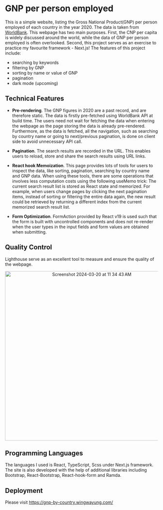 # GNP per person employed
This is a simple website, listing the Gross National Product(GNP) per person employed of each country in the year 2020. The data is taken from [WorldBank](https://data.worldbank.org/indicator/SL.GDP.PCAP.EM.KD?end=2020&view=map). This webpage has two main purposes. First, the CNP per capita is widely discussed around the world, while the data of GNP per person employed is often overlooked. Second, this project serves as an exercise to practice my favourite framework - Next.js! The features of this project include:
  - searching by keywords
  - filtering by GNP
  - sorting by name or value of GNP
  - pagination
  - dark mode (upcoming)

## Technical Features
  - **Pre-rendering**. The GNP figures in 2020 are a past record, and are therefore static. The data is firstly pre-fetched using WorldBank API at build time. The users need not wait for fetching the data when entering the webpage as the page storing the data is already pre-rendered. Furthermore, as the data is fetched, all the navigation, such as searching by country name or going to next/previous pagination, is done on client side to avoid unnecessary API call.

  - **Pagination**. The search results are recorded in the URL. This enables users to reload, store and share the search results using URL links.

  - **React hook Memoization**. This page provides lots of tools for users to inspect the data, like sorting, pagination, searching by country name and GNP data. When using these tools, there are some operations that involves less computation costs using the following useMemo trick: The current search result list is stored as React state and memorized. For example, when users change pages by clicking the next pagination items, instead of sorting or filtering the entire data again, the new result could be retrieved by returning a different index from the current memorized search result list. 

  - **Form Optimization**. FormAction provided by React v19 is used such that the form is built with uncontrolled components and does not re-render when the user types in the input fields and form values are obtained when submitting.

## Quality Control
Lighthouse serve as an excellent tool to measure and ensure the quality of the webpage. 
<br />
<p align="center"><img width="556" alt="Screenshot 2024-03-20 at 11 34 43 AM" src="https://github.com/wingwayungg/gnp-by-country/assets/82010421/49ceaf4e-6f83-48d5-a168-3577b3dc29ec"></p>



## Programming Languages
The languages I used is React, TypeScript, Scss under Next.js framework. The site is also developed with the help of additional libraries including Bootstrap, React-Bootstrap, React-hook-form and Ramda.

## Deployment
Please visit https://gnp-by-country.wingwayung.com/
